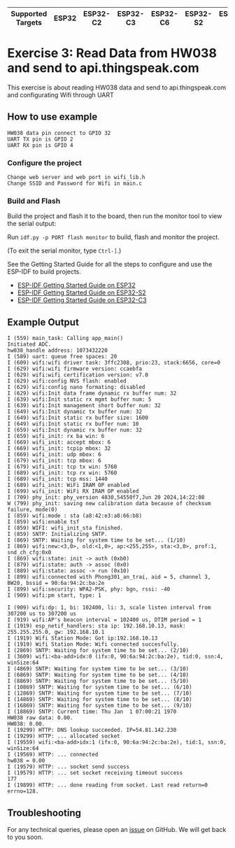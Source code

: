| Supported Targets | ESP32 | ESP32-C2 | ESP32-C3 | ESP32-C6 | ESP32-S2 | ESP32-S3 |
| ----------------- | ----- | -------- | -------- | -------- | -------- | -------- |

# Exercise 3: Read Data from HW038 and send to api.thingspeak.com

This exercise is about reading HW038 data and send to api.thingspeak.com and configurating Wifi through UART

## How to use example

```
HW038 data pin connect to GPIO 32
UART TX pin is GPIO 2
UART RX pin is GPIO 4
```

### Configure the project

```
Change web server and web port in wifi_lib.h 
Change SSID and Password for Wifi in main.c
```

### Build and Flash

Build the project and flash it to the board, then run the monitor tool to view the serial output:

Run `idf.py -p PORT flash monitor` to build, flash and monitor the project.

(To exit the serial monitor, type ``Ctrl-]``.)

See the Getting Started Guide for all the steps to configure and use the ESP-IDF to build projects.

* [ESP-IDF Getting Started Guide on ESP32](https://docs.espressif.com/projects/esp-idf/en/latest/esp32/get-started/index.html)
* [ESP-IDF Getting Started Guide on ESP32-S2](https://docs.espressif.com/projects/esp-idf/en/latest/esp32s2/get-started/index.html)
* [ESP-IDF Getting Started Guide on ESP32-C3](https://docs.espressif.com/projects/esp-idf/en/latest/esp32c3/get-started/index.html)

## Example Output

```
I (559) main_task: Calling app_main()
Initiated ADC.
hw038_handle address: 1073432220
I (589) uart: queue free spaces: 20
I (609) wifi:wifi driver task: 3ffc2308, prio:23, stack:6656, core=0     
I (629) wifi:wifi firmware version: ccaebfa
I (629) wifi:wifi certification version: v7.0
I (629) wifi:config NVS flash: enabled
I (629) wifi:config nano formating: disabled
I (629) wifi:Init data frame dynamic rx buffer num: 32
I (639) wifi:Init static rx mgmt buffer num: 5
I (639) wifi:Init management short buffer num: 32
I (649) wifi:Init dynamic tx buffer num: 32
I (649) wifi:Init static rx buffer size: 1600
I (649) wifi:Init static rx buffer num: 10
I (659) wifi:Init dynamic rx buffer num: 32
I (659) wifi_init: rx ba win: 6
I (669) wifi_init: accept mbox: 6
I (669) wifi_init: tcpip mbox: 32
I (669) wifi_init: udp mbox: 6
I (679) wifi_init: tcp mbox: 6
I (679) wifi_init: tcp tx win: 5760
I (689) wifi_init: tcp rx win: 5760
I (689) wifi_init: tcp mss: 1440
I (689) wifi_init: WiFi IRAM OP enabled
I (699) wifi_init: WiFi RX IRAM OP enabled
I (709) phy_init: phy_version 4830,54550f7,Jun 20 2024,14:22:08
W (799) phy_init: saving new calibration data because of checksum failure, mode(0)
I (859) wifi:mode : sta (a8:42:e3:a8:66:b8)
I (859) wifi:enable tsf
I (859) WIFI: wifi_init_sta finished.
I (859) SNTP: Initializing SNTP.
I (869) SNTP: Waiting for system time to be set... (1/10)
I (869) wifi:new:<3,0>, old:<1,0>, ap:<255,255>, sta:<3,0>, prof:1, snd_ch_cfg:0x0
I (869) wifi:state: init -> auth (0xb0)
I (879) wifi:state: auth -> assoc (0x0)
I (889) wifi:state: assoc -> run (0x10)
I (899) wifi:connected with Phong301_an_trai, aid = 5, channel 3, BW20, bssid = 90:6a:94:2c:ba:2e
I (899) wifi:security: WPA2-PSK, phy: bgn, rssi: -40
I (909) wifi:pm start, type: 1
```

```
I (909) wifi:dp: 1, bi: 102400, li: 3, scale listen interval from 307200 us to 307200 us
I (919) wifi:AP's beacon interval = 102400 us, DTIM period = 1
I (1919) esp_netif_handlers: sta ip: 192.168.10.13, mask: 255.255.255.0, gw: 192.168.10.1
I (1919) Wifi Station Mode: Got ip:192.168.10.13
I (1919) Wifi Station Mode: Wifi connected succesfully.
I (2869) SNTP: Waiting for system time to be set... (2/10)
I (3609) wifi:<ba-add>idx:0 (ifx:0, 90:6a:94:2c:ba:2e), tid:0, ssn:4, winSize:64
I (4869) SNTP: Waiting for system time to be set... (3/10)
I (6869) SNTP: Waiting for system time to be set... (4/10)
I (8869) SNTP: Waiting for system time to be set... (5/10)
I (10869) SNTP: Waiting for system time to be set... (6/10)
I (12869) SNTP: Waiting for system time to be set... (7/10)
I (14869) SNTP: Waiting for system time to be set... (8/10)
I (16869) SNTP: Waiting for system time to be set... (9/10)
I (18869) SNTP: Current time: Thu Jan  1 07:00:21 1970
HW038 raw data: 0.00.
HW038: 0.00.
I (19299) HTTP: DNS lookup succeeded. IP=54.81.142.230
I (19299) HTTP: ... allocated socket
I (19559) wifi:<ba-add>idx:1 (ifx:0, 90:6a:94:2c:ba:2e), tid:1, ssn:0, winSize:64
I (19569) HTTP: ... connected
hw038 = 0.00
I (19579) HTTP: ... socket send success
I (19579) HTTP: ... set socket receiving timeout success
177
I (19899) HTTP: ... done reading from socket. Last read return=0 errno=128.
```


## Troubleshooting

For any technical queries, please open an [issue](https://github.com/espressif/esp-idf/issues) on GitHub. We will get back to you soon.
